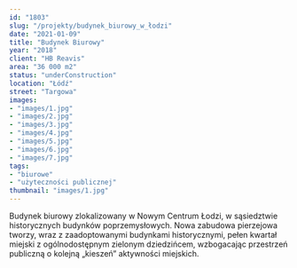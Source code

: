 ```yaml
---
id: "1803"
slug: "/projekty/budynek_biurowy_w_łodzi"
date: "2021-01-09"
title: "Budynek Biurowy"
year: "2018"
client: "HB Reavis"
area: "36 000 m2"
status: "underConstruction"
location: "Łódź"
street: "Targowa"
images:
- "images/1.jpg"
- "images/2.jpg"
- "images/3.jpg"
- "images/4.jpg"    
- "images/5.jpg"    
- "images/6.jpg"    
- "images/7.jpg"    
tags:
- "biurowe"
- "użyteczności publicznej"
thumbnail: "images/1.jpg"
---
```

Budynek biurowy zlokalizowany w Nowym Centrum Łodzi, w sąsiedztwie historycznych budynków poprzemysłowych. Nowa zabudowa pierzejowa tworzy, wraz z zaadoptowanymi budynkami historycznymi, pełen kwartał miejski z ogólnodostępnym zielonym dziedzińcem, wzbogacając przestrzeń publiczną o kolejną „kieszeń” aktywności miejskich.

